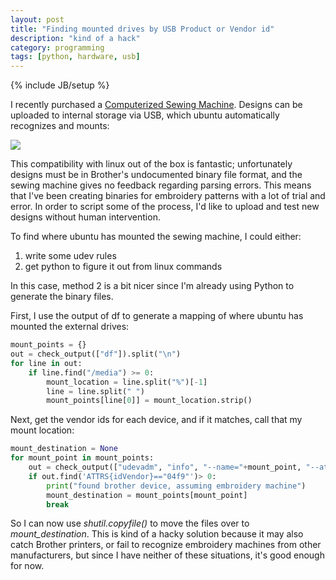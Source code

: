 ```yaml
---
layout: post
title: "Finding mounted drives by USB Product or Vendor id"
description: "kind of a hack"
category: programming
tags: [python, hardware, usb]
---
```

{% include JB/setup %}

I recently purchased a [Computerized Sewing Machine](https://www.amazon.com/Brother-LB6800PRW-Computerized-Embroidery-Sewing/dp/B003EPLBMO/). Designs can be uploaded to internal storage via USB, which ubuntu automatically recognizes and mounts:

![](https://raw.githubusercontent.com/CatherineH/CatherineH.github.io/master/_posts/images/brother_sewing.png)

This compatibility with linux out of the box is fantastic; unfortunately designs must be in Brother's undocumented binary file format, and the sewing machine gives no feedback regarding parsing errors. This means that I've been creating binaries for embroidery patterns with a lot of trial and error. In order to script some of the process, I'd like to upload and test new designs without human intervention.

To find where ubuntu has mounted the sewing machine, I could either: 

1. write some udev rules
2. get python to figure it out from linux commands

In this case, method 2 is a bit nicer since I'm already using Python to generate the binary files. 

First, I use the output of df to generate a mapping of where ubuntu has mounted the external drives:

```python
mount_points = {}
out = check_output(["df"]).split("\n")
for line in out:
    if line.find("/media") >= 0:
        mount_location = line.split("%")[-1]
        line = line.split(" ")
        mount_points[line[0]] = mount_location.strip()
```

Next, get the vendor ids for each device, and if it matches, call that my mount location:

```python
mount_destination = None
for mount_point in mount_points:
    out = check_output(["udevadm", "info", "--name="+mount_point, "--attribute-walk"])
    if out.find('ATTRS{idVendor}=="04f9"')> 0:
        print("found brother device, assuming embroidery machine")
        mount_destination = mount_points[mount_point]
        break
```

So I can now use *shutil.copyfile()* to move the files over to *mount_destination*. This is kind of a hacky solution because it may also catch Brother printers, or fail to recognize embroidery machines from other manufacturers, but since I have neither of these situations, it's good enough for now.


